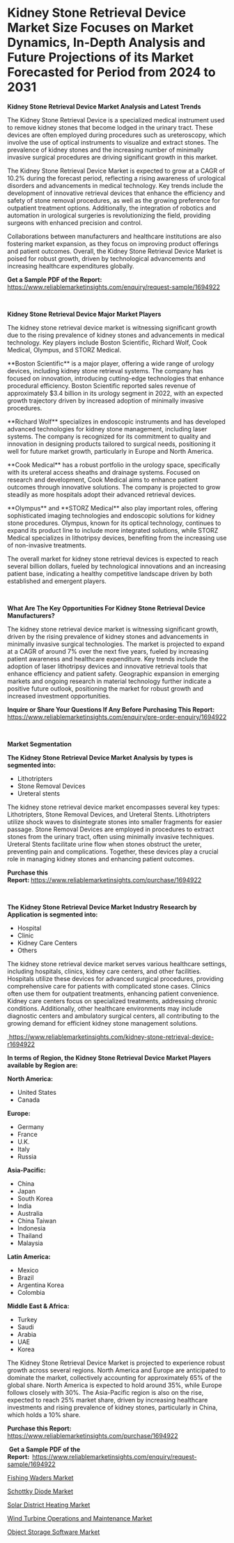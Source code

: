 <p><h1>Kidney Stone Retrieval Device Market Size Focuses on Market Dynamics, In-Depth Analysis and Future Projections of its Market Forecasted for Period from 2024 to 2031</h1></p><p><strong>Kidney Stone Retrieval Device Market Analysis and Latest Trends</strong></p>
<p><p>The Kidney Stone Retrieval Device is a specialized medical instrument used to remove kidney stones that become lodged in the urinary tract. These devices are often employed during procedures such as ureteroscopy, which involve the use of optical instruments to visualize and extract stones. The prevalence of kidney stones and the increasing number of minimally invasive surgical procedures are driving significant growth in this market.</p><p>The Kidney Stone Retrieval Device Market is expected to grow at a CAGR of 10.2% during the forecast period, reflecting a rising awareness of urological disorders and advancements in medical technology. Key trends include the development of innovative retrieval devices that enhance the efficiency and safety of stone removal procedures, as well as the growing preference for outpatient treatment options. Additionally, the integration of robotics and automation in urological surgeries is revolutionizing the field, providing surgeons with enhanced precision and control.</p><p>Collaborations between manufacturers and healthcare institutions are also fostering market expansion, as they focus on improving product offerings and patient outcomes. Overall, the Kidney Stone Retrieval Device Market is poised for robust growth, driven by technological advancements and increasing healthcare expenditures globally.</p></p>
<p><strong>Get a Sample PDF of the Report:&nbsp;</strong> <a href="https://www.reliablemarketinsights.com/enquiry/request-sample/1694922?utm_campaign=1400&utm_medium=2&utm_source=Github&utm_content=ia&utm_term=06102024&utm_id=kidney-stone-retrieval-device">https://www.reliablemarketinsights.com/enquiry/request-sample/1694922</a></p>
<p>&nbsp;</p>
<p><strong>Kidney Stone Retrieval Device Major Market Players</strong></p>
<p><p>The kidney stone retrieval device market is witnessing significant growth due to the rising prevalence of kidney stones and advancements in medical technology. Key players include Boston Scientific, Richard Wolf, Cook Medical, Olympus, and STORZ Medical.</p><p>**Boston Scientific** is a major player, offering a wide range of urology devices, including kidney stone retrieval systems. The company has focused on innovation, introducing cutting-edge technologies that enhance procedural efficiency. Boston Scientific reported sales revenue of approximately $3.4 billion in its urology segment in 2022, with an expected growth trajectory driven by increased adoption of minimally invasive procedures.</p><p>**Richard Wolf** specializes in endoscopic instruments and has developed advanced technologies for kidney stone management, including laser systems. The company is recognized for its commitment to quality and innovation in designing products tailored to surgical needs, positioning it well for future market growth, particularly in Europe and North America.</p><p>**Cook Medical** has a robust portfolio in the urology space, specifically with its ureteral access sheaths and drainage systems. Focused on research and development, Cook Medical aims to enhance patient outcomes through innovative solutions. The company is projected to grow steadily as more hospitals adopt their advanced retrieval devices.</p><p>**Olympus** and **STORZ Medical** also play important roles, offering sophisticated imaging technologies and endoscopic solutions for kidney stone procedures. Olympus, known for its optical technology, continues to expand its product line to include more integrated solutions, while STORZ Medical specializes in lithotripsy devices, benefiting from the increasing use of non-invasive treatments.</p><p>The overall market for kidney stone retrieval devices is expected to reach several billion dollars, fueled by technological innovations and an increasing patient base, indicating a healthy competitive landscape driven by both established and emergent players.</p></p>
<p>&nbsp;</p>
<p><strong>What Are The Key Opportunities For Kidney Stone Retrieval Device Manufacturers?</strong></p>
<p><p>The kidney stone retrieval device market is witnessing significant growth, driven by the rising prevalence of kidney stones and advancements in minimally invasive surgical technologies. The market is projected to expand at a CAGR of around 7% over the next five years, fueled by increasing patient awareness and healthcare expenditure. Key trends include the adoption of laser lithotripsy devices and innovative retrieval tools that enhance efficiency and patient safety. Geographic expansion in emerging markets and ongoing research in material technology further indicate a positive future outlook, positioning the market for robust growth and increased investment opportunities.</p></p>
<p><strong>Inquire or Share Your Questions If Any Before Purchasing This Report:</strong> <a href="https://www.reliablemarketinsights.com/enquiry/pre-order-enquiry/1694922?utm_campaign=1400&utm_medium=2&utm_source=Github&utm_content=ia&utm_term=06102024&utm_id=kidney-stone-retrieval-device">https://www.reliablemarketinsights.com/enquiry/pre-order-enquiry/1694922</a></p>
<p>&nbsp;</p>
<p><strong>Market Segmentation</strong></p>
<p><strong>The Kidney Stone Retrieval Device Market Analysis by types is segmented into:</strong></p>
<p><ul><li>Lithotripters</li><li>Stone Removal Devices</li><li>Ureteral stents</li></ul></p>
<p><p>The kidney stone retrieval device market encompasses several key types: Lithotripters, Stone Removal Devices, and Ureteral Stents. Lithotripters utilize shock waves to disintegrate stones into smaller fragments for easier passage. Stone Removal Devices are employed in procedures to extract stones from the urinary tract, often using minimally invasive techniques. Ureteral Stents facilitate urine flow when stones obstruct the ureter, preventing pain and complications. Together, these devices play a crucial role in managing kidney stones and enhancing patient outcomes.</p></p>
<p><strong>Purchase this Report:&nbsp;</strong><a href="https://www.reliablemarketinsights.com/purchase/1694922?utm_campaign=1400&utm_medium=2&utm_source=Github&utm_content=ia&utm_term=06102024&utm_id=kidney-stone-retrieval-device">https://www.reliablemarketinsights.com/purchase/1694922</a></p>
<p>&nbsp;</p>
<p><strong>The Kidney Stone Retrieval Device Market Industry Research by Application is segmented into:</strong></p>
<p><ul><li>Hospital</li><li>Clinic</li><li>Kidney Care Centers</li><li>Others</li></ul></p>
<p><p>The kidney stone retrieval device market serves various healthcare settings, including hospitals, clinics, kidney care centers, and other facilities. Hospitals utilize these devices for advanced surgical procedures, providing comprehensive care for patients with complicated stone cases. Clinics often use them for outpatient treatments, enhancing patient convenience. Kidney care centers focus on specialized treatments, addressing chronic conditions. Additionally, other healthcare environments may include diagnostic centers and ambulatory surgical centers, all contributing to the growing demand for efficient kidney stone management solutions.</p></p>
<p><a href="https://www.reliablemarketinsights.com/kidney-stone-retrieval-device-r1694922?utm_campaign=1400&utm_medium=2&utm_source=Github&utm_content=ia&utm_term=06102024&utm_id=kidney-stone-retrieval-device">&nbsp;https://www.reliablemarketinsights.com/kidney-stone-retrieval-device-r1694922</a></p>
<p><strong>In terms of Region, the Kidney Stone Retrieval Device Market Players available by Region are:</strong></p>
<p>
    <p> <strong> North America: </strong>
        <ul>
            <li>United States</li>
            <li>Canada</li>
        </ul>
        </p> 
    <p> <strong> Europe: </strong>
        <ul>
            <li>Germany</li>
            <li>France</li>
            <li>U.K.</li>
            <li>Italy</li>
            <li>Russia</li>
        </ul>
        </p> 
    <p> <strong> Asia-Pacific: </strong>
        <ul>
            <li>China</li>
            <li>Japan</li>
            <li>South Korea</li>
            <li>India</li>
            <li>Australia</li>
            <li>China Taiwan</li>
            <li>Indonesia</li>
            <li>Thailand</li>
            <li>Malaysia</li>
        </ul>
        </p> 
    <p> <strong> Latin America: </strong>
        <ul>
            <li>Mexico</li>
            <li>Brazil</li>
            <li>Argentina Korea</li>
            <li>Colombia</li>
        </ul>
        </p> 
    <p> <strong> Middle East & Africa: </strong>
        <ul>
            <li>Turkey</li>
            <li>Saudi</li>
            <li>Arabia</li>
            <li>UAE</li>
            <li>Korea</li>
        </ul>
    </p>
    </p>
<p><p>The Kidney Stone Retrieval Device Market is projected to experience robust growth across several regions. North America and Europe are anticipated to dominate the market, collectively accounting for approximately 65% of the global share. North America is expected to hold around 35%, while Europe follows closely with 30%. The Asia-Pacific region is also on the rise, expected to reach 25% market share, driven by increasing healthcare investments and rising prevalence of kidney stones, particularly in China, which holds a 10% share.</p></p>
<p><strong>Purchase this Report: </strong><a href="https://www.reliablemarketinsights.com/purchase/1694922?utm_campaign=1400&utm_medium=2&utm_source=Github&utm_content=ia&utm_term=06102024&utm_id=kidney-stone-retrieval-device">https://www.reliablemarketinsights.com/purchase/1694922</a></p>
<p>&nbsp;<strong>Get a Sample PDF of the Report:&nbsp;&nbsp;</strong><a href="https://www.reliablemarketinsights.com/enquiry/request-sample/1694922?utm_campaign=1400&utm_medium=2&utm_source=Github&utm_content=ia&utm_term=06102024&utm_id=kidney-stone-retrieval-device">https://www.reliablemarketinsights.com/enquiry/request-sample/1694922</a></p>
<p><strong></strong></p>
<p><p><a href="https://www.linkedin.com/pulse/fishing-waders-industry-insights-report-analyzing-market-bmkae?utm_campaign=1400&utm_medium=2&utm_source=Github&utm_content=ia&utm_term=06102024&utm_id=kidney-stone-retrieval-device">Fishing Waders Market</a></p><p><a href="https://www.linkedin.com/pulse/decoding-schottky-diode-market-signals-growth-algorithms-rdhve?utm_campaign=1400&utm_medium=2&utm_source=Github&utm_content=ia&utm_term=06102024&utm_id=kidney-stone-retrieval-device">Schottky Diode Market</a></p><p><a href="https://issuu.com/reportprime-2/docs/solar-district-heating-market-size-_95afddb5ff73d6?utm_campaign=1400&utm_medium=2&utm_source=Github&utm_content=ia&utm_term=06102024&utm_id=kidney-stone-retrieval-device">Solar District Heating Market</a></p><p><a href="https://issuu.com/reportprime-2/docs/wind-turbine-operations-and-mainten_d124330345421a?utm_campaign=1400&utm_medium=2&utm_source=Github&utm_content=ia&utm_term=06102024&utm_id=kidney-stone-retrieval-device">Wind Turbine Operations and Maintenance Market</a></p><p><a href="https://www.linkedin.com/pulse/deep-dive-object-storage-software-market-itstrends-segmentation-lsnie?utm_campaign=1400&utm_medium=2&utm_source=Github&utm_content=ia&utm_term=06102024&utm_id=kidney-stone-retrieval-device">Object Storage Software Market</a></p></p>